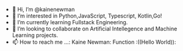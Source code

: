 - 👋 Hi, I’m @kainenewman
- 👀 I’m interested in Python,JavaScript, Typescript, Kotlin,Go!
- 🌱 I’m currently learning Fullstack Engineering.
- 💞️ I’m looking to collaborate on Artificial Intellegence and Machine Learning projects.
- 📫 How to reach me ...: Kaine Newman: Function :((Hello World)):

<!---
kainenewman/kainenewman is a ✨ special ✨ repository.
Feel free to reach out!
--->
